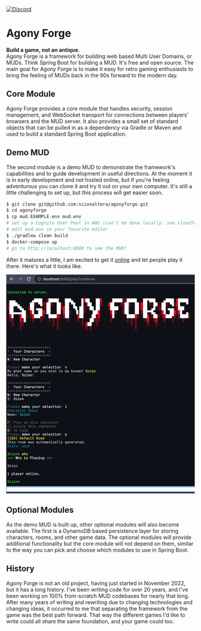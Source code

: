 [![Discord](https://img.shields.io/discord/1145891199346024512?label=discord)](https://discord.gg/6DHKrMJCJE)

# Agony Forge
**Build a game, not an antique.**  
Agony Forge is a framework for building web based Multi User Domains, or MUDs. Think Spring Boot for building a MUD. It's free and open source. The main goal for Agony Forge is to make it easy for retro gaming enthusiasts to bring the feeling of MUDs back in the 90s forward to the modern day.
## Core Module
Agony Forge provides a core module that handles security, session management, and WebSocket transport for connections between players' browsers and the MUD server. It also provides a small set of standard objects that can be pulled in as a dependency via Gradle or Maven and used to build a standard Spring Boot application.
## Demo MUD
The second module is a demo MUD to demonstrate the framework's capabilities and to guide development in useful directions. At the moment it is in early development and not hosted online, but if you're feeling adventurous you can clone it and try it out on your own computer. It's still a little challenging to set up, but this process will get easier soon.

```bash
$ git clone git@github.com:scionaltera/agonyforge.git
$ cd agonyforge
$ cp mud.EXAMPLE.env mud.env
# set up a Cognito User Pool in AWS (can't be done locally: see cloudformation/cognito.yaml)
# edit mud.env in your favorite editor
$ ./gradlew clean build
$ docker-compose up
# go to http://localhost:8080 to see the MUD!
```

After it matures a little, I am excited to get it [online](https://agonyforge.com) and let people play it there. Here's what it looks like.

![A screenshot of a simple Agony Forge play session](docs/images/screenshot.png)

## Optional Modules
As the demo MUD is built up, other optional modules will also become available. The first is a DynamoDB based persistence layer for storing characters, rooms, and other game data. The optional modules will provide additional functionality but the core module will not depend on them, similar to the way you can pick and choose which modules to use in Spring Boot.

## History
Agony Forge is not an old project, having just started in November 2022, but it has a long history. I've been writing code for over 20 years, and I've been working on 100% from-scratch MUD codebases for nearly that long. After many years of writing and rewriting due to changing technologies and changing ideas, it occurred to me that separating the framework from the game was the best path forward. That way the different games I'd like to write could all share the same foundation, and your game could too.
